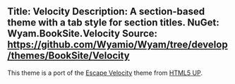 Title: Velocity
Description: A section-based theme with a tab style for section titles.
NuGet: Wyam.BookSite.Velocity
Source: https://github.com/Wyamio/Wyam/tree/develop/themes/BookSite/Velocity
---
This theme is a port of the [Escape Velocity](https://html5up.net/escape-velocity) theme from [HTML5 UP](https://html5up.net).